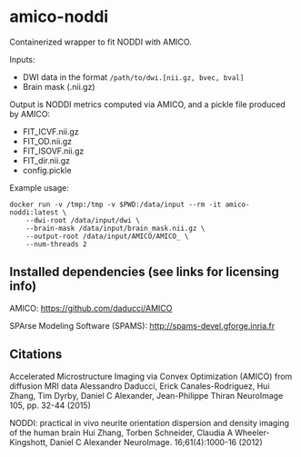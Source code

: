# amico-noddi

Containerized wrapper to fit NODDI with AMICO.

Inputs:
  * DWI data in the format `/path/to/dwi.[nii.gz, bvec, bval]`
  * Brain mask (.nii.gz)

Output is NODDI metrics computed via AMICO, and a pickle file produced by AMICO:
  * FIT_ICVF.nii.gz
  * FIT_OD.nii.gz
  * FIT_ISOVF.nii.gz
  * FIT_dir.nii.gz
  * config.pickle

Example usage:

```
docker run -v /tmp:/tmp -v $PWD:/data/input --rm -it amico-noddi:latest \
    --dwi-root /data/input/dwi \
    --brain-mask /data/input/brain_mask.nii.gz \
    --output-root /data/input/AMICO/AMICO_ \
    --num-threads 2
```


## Installed dependencies (see links for licensing info)

AMICO: https://github.com/daducci/AMICO

SPArse Modeling Software (SPAMS): http://spams-devel.gforge.inria.fr


## Citations

Accelerated Microstructure Imaging via Convex Optimization (AMICO) from diffusion MRI data
Alessandro Daducci, Erick Canales-Rodriguez, Hui Zhang, Tim Dyrby, Daniel C Alexander, Jean-Philippe Thiran
NeuroImage 105, pp. 32-44 (2015)

NODDI: practical in vivo neurite orientation dispersion and density imaging of the human brain
Hui Zhang, Torben Schneider, Claudia A Wheeler-Kingshott, Daniel C Alexander
NeuroImage. 16;61(4):1000-16 (2012)


